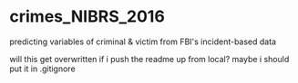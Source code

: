 # crimes_NIBRS_2016
predicting variables of criminal &amp; victim from FBI's incident-based data


will this get overwritten if i push the readme up from local? maybe i should put it in .gitignore
